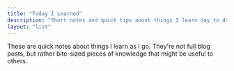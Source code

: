 ```yaml
---
title: "Today I Learned"
description: "Short notes and quick tips about things I learn day to day"
layout: "list"
---
```


These are quick notes about things I learn as I go. They're not full blog posts, but rather bite-sized pieces of knowledge that might be useful to others.